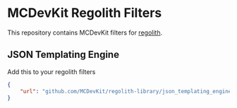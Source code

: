 # MCDevKit Regolith Filters

This repository contains MCDevKit filters for [regolith](https://github.com/Bedrock-OSS/regolith).

## JSON Templating Engine

Add this to your regolith filters

```json
{
    "url": "github.com/MCDevKit/regolith-library/json_templating_engine"
}
```
